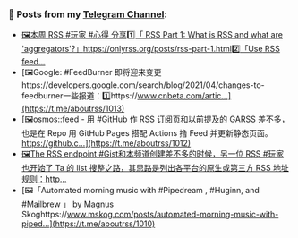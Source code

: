 ### 📰 Posts from my [Telegram Channel](https://t.me/s/aboutrss):
<!-- BLOG-POST-LIST:START -->
- [🖼本周 RSS #玩家 #心得 分享1️⃣「 RSS Part 1: What is RSS and what are 'aggregators'?」https://onlyrss.org/posts/rss-part-1.html2️⃣「Use RSS feed...](https://t.me/aboutrss/1014)
- [🖼Google: #FeedBurner 即将迎来变更https://developers.google.com/search/blog/2021/04/changes-to-feedburner一些报道：1️⃣https://www.cnbeta.com/artic...](https://t.me/aboutrss/1013)
- [🖼osmos::feed - 用 #GitHub 作 RSS 订阅页和以前提及的 GARSS 差不多，也是在 Repo 用 GitHub Pages 搭配 Actions 撸 Feed 并更新静态页面。https://github.c...](https://t.me/aboutrss/1012)
- [🖼The RSS endpoint #Gist和本频道创建差不多的时候，另一位 RSS #玩家 也开始了 Ta 的 list 搜整之路，其思路是列出各平台的原生或第三方 RSS 地址规则：http...](https://t.me/aboutrss/1011)
- [🖼「Automated morning music with #Pipedream , #Huginn, and #Mailbrew 」 by Magnus Skoghttps://www.mskog.com/posts/automated-morning-music-with-piped...](https://t.me/aboutrss/1010)
<!-- BLOG-POST-LIST:END -->

<!--
**AboutRSS/AboutRSS** is a ✨ _special_ ✨ repository because its `README.md` (this file) appears on your GitHub profile.

Here are some ideas to get you started:

- 🔭 I’m currently working on ...
- 🌱 I’m currently learning ...
- 👯 I’m looking to collaborate on ...
- 🤔 I’m looking for help with ...
- 💬 Ask me about ...
- 📫 How to reach me: ...
- 😄 Pronouns: ...
- ⚡ Fun fact: ...
-->
